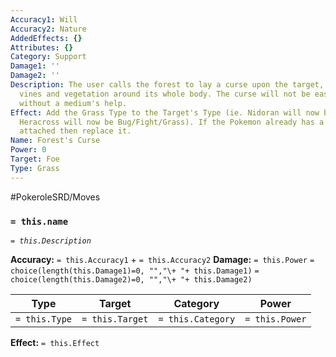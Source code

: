 ```yaml
---
Accuracy1: Will
Accuracy2: Nature
AddedEffects: {}
Attributes: {}
Category: Support
Damage1: ''
Damage2: ''
Description: The user calls the forest to lay a curse upon the target, making it grow
  vines and vegetation around its whole body. The curse will not be easily lifted
  without a medium's help.
Effect: Add the Grass Type to the Target's Type (ie. Nidoran will now be Poison/Grass
  Heracross will now be Bug/Fight/Grass). If the Pokemon already has a third type
  attached then replace it.
Name: Forest's Curse
Power: 0
Target: Foe
Type: Grass
---
```


#PokeroleSRD/Moves

### `= this.name`
*`= this.Description`*

**Accuracy:** `= this.Accuracy1` + `= this.Accuracy2`
**Damage:** `= this.Power` `= choice(length(this.Damage1)=0, "","\+ "+ this.Damage1)` `= choice(length(this.Damage2)=0, "","\+ "+ this.Damage2)`

| Type          | Target          | Category          | Power          |
| ------------- | --------------- | ----------------  | -------------- |
| `= this.Type` | `= this.Target` | `= this.Category` | `= this.Power` | 

**Effect:** `= this.Effect`